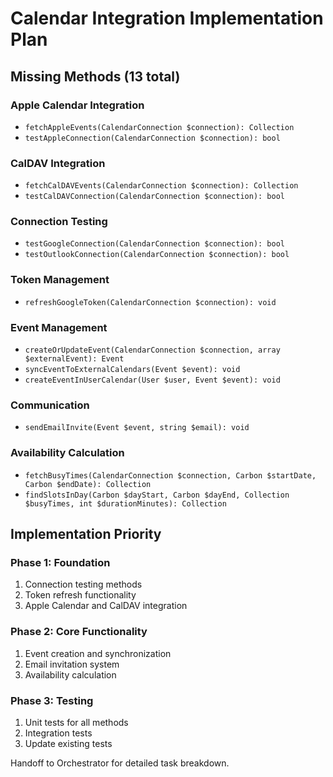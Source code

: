 # Calendar Integration Implementation Plan

## Missing Methods (13 total)

### Apple Calendar Integration
- `fetchAppleEvents(CalendarConnection $connection): Collection`
- `testAppleConnection(CalendarConnection $connection): bool`

### CalDAV Integration
- `fetchCalDAVEvents(CalendarConnection $connection): Collection`
- `testCalDAVConnection(CalendarConnection $connection): bool`

### Connection Testing
- `testGoogleConnection(CalendarConnection $connection): bool`
- `testOutlookConnection(CalendarConnection $connection): bool`

### Token Management
- `refreshGoogleToken(CalendarConnection $connection): void`

### Event Management
- `createOrUpdateEvent(CalendarConnection $connection, array $externalEvent): Event`
- `syncEventToExternalCalendars(Event $event): void`
- `createEventInUserCalendar(User $user, Event $event): void`

### Communication
- `sendEmailInvite(Event $event, string $email): void`

### Availability Calculation
- `fetchBusyTimes(CalendarConnection $connection, Carbon $startDate, Carbon $endDate): Collection`
- `findSlotsInDay(Carbon $dayStart, Carbon $dayEnd, Collection $busyTimes, int $durationMinutes): Collection`

## Implementation Priority

### Phase 1: Foundation
1. Connection testing methods
2. Token refresh functionality
3. Apple Calendar and CalDAV integration

### Phase 2: Core Functionality
1. Event creation and synchronization
2. Email invitation system
3. Availability calculation

### Phase 3: Testing
1. Unit tests for all methods
2. Integration tests
3. Update existing tests

Handoff to Orchestrator for detailed task breakdown.